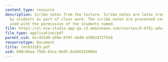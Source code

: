 ```yaml
---
content_type: resource
description: Scribe notes from the lecture. Scribe notes are latex transcriptions
  by students as part of class work. The scribe notes are presented courtesy of and
  used with the permission of the students named.
file: https://ol-ocw-studio-app-qa.s3.amazonaws.com/courses/6-876j-advanced-topics-in-cryptography-spring-2003/b90c94aa756bb5ce0e958a56624208b4_lec033103.pdf
file_type: application/pdf
parent_uid: dcc455d9-209e-0f0f-4440-e59b1972f918
resourcetype: Document
title: lec033103.pdf
uid: b90c94aa-756b-b5ce-0e95-8a56624208b4
---
```

